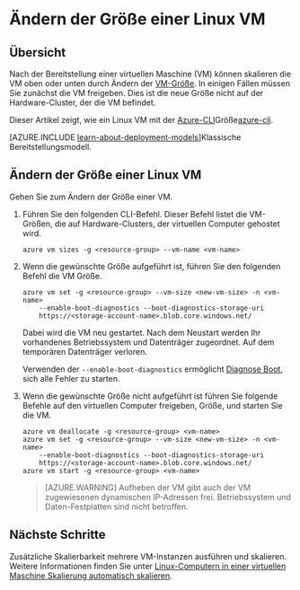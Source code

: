 <properties
   pageTitle="Ändern der Größe einer Linux VM | Microsoft Azure"
   description="Zum Vergrößern oder Verkleinern einer virtuellen Linux-Maschine durch VM ändern."
   services="virtual-machines-linux"
   documentationCenter="na"
   authors="mikewasson"
   manager="timlt"
   editor=""
   tags=""/>

<tags
   ms.service="virtual-machines-linux"
   ms.devlang="na"
   ms.topic="article"
   ms.tgt_pltfrm="na"
   ms.workload="infrastructure-services"
   ms.date="05/16/2016"
   ms.author="mikewasson"/>


# <a name="how-to-resize-a-linux-vm"></a>Ändern der Größe einer Linux VM

## <a name="overview"></a>Übersicht 

Nach der Bereitstellung einer virtuellen Maschine (VM) können skalieren die VM oben oder unten durch Ändern der [VM-Größe][vm-sizes]. In einigen Fällen müssen Sie zunächst die VM freigeben. Dies ist die neue Größe nicht auf der Hardware-Cluster, der die VM befindet.

Dieser Artikel zeigt, wie ein Linux VM mit der [Azure-CLI]Größe[azure-cli].

[AZURE.INCLUDE [learn-about-deployment-models](../../includes/learn-about-deployment-models-rm-include.md)]Klassische Bereitstellungsmodell.


## <a name="resize-a-linux-vm"></a>Ändern der Größe einer Linux VM 

Gehen Sie zum Ändern der Größe einer VM.

1. Führen Sie den folgenden CLI-Befehl. Dieser Befehl listet die VM-Größen, die auf Hardware-Clusters, der virtuellen Computer gehostet wird.

    ```
    azure vm sizes -g <resource-group> --vm-name <vm-name>
    ```

2. Wenn die gewünschte Größe aufgeführt ist, führen Sie den folgenden Befehl die VM Größe.

    ```
    azure vm set -g <resource-group> --vm-size <new-vm-size> -n <vm-name>  
        --enable-boot-diagnostics --boot-diagnostics-storage-uri
        https://<storage-account-name>.blob.core.windows.net/ 
    ```

    Dabei wird die VM neu gestartet. Nach dem Neustart werden Ihr vorhandenes Betriebssystem und Datenträger zugeordnet. Auf dem temporären Datenträger verloren.

    Verwenden der `--enable-boot-diagnostics` ermöglicht [Diagnose Boot][boot-diagnostics], sich alle Fehler zu starten.

3. Wenn die gewünschte Größe nicht aufgeführt ist führen Sie folgende Befehle auf den virtuellen Computer freigeben, Größe, und starten Sie die VM.

    ```
    azure vm deallocate -g <resource-group> <vm-name>
    azure vm set -g <resource-group> --vm-size <new-vm-size> -n <vm-name>  
        --enable-boot-diagnostics --boot-diagnostics-storage-uri
        https://<storage-account-name>.blob.core.windows.net/ 
    azure vm start -g <resource-group> <vm-name>
    ```

   > [AZURE.WARNING] Aufheben der VM gibt auch der VM zugewiesenen dynamischen IP-Adressen frei. Betriebssystem und Daten-Festplatten sind nicht betroffen.
   
## <a name="next-steps"></a>Nächste Schritte

Zusätzliche Skalierbarkeit mehrere VM-Instanzen ausführen und skalieren. Weitere Informationen finden Sie unter [Linux-Computern in einer virtuellen Maschine Skalierung automatisch skalieren][scale-set]. 

<!-- links -->
   
[azure-cli]: ../xplat-cli-install.md
[boot-diagnostics]: https://azure.microsoft.com/en-us/blog/boot-diagnostics-for-virtual-machines-v2/
[scale-set]: ../virtual-machine-scale-sets/virtual-machine-scale-sets-linux-autoscale.md 
[vm-sizes]: virtual-machines-linux-sizes.md